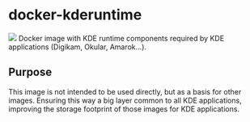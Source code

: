 # docker-kderuntime
[![](https://badge.imagelayers.io/silvavlis/kde-runtime:latest.svg)](https://imagelayers.io/?images=silvavlis/kde-runtime:latest 'Get your own badge on imagelayers.io')
Docker image with KDE runtime components required by KDE applications (Digikam, Okular, Amarok...).

## Purpose

This image is not intended to be used directly, but as a basis for other images. Ensuring this way a big layer common to all KDE applications, improving the storage footprint of those images for KDE applications.
